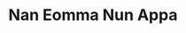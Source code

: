 --- 
title: "Nan Eomma Nun Appa"
publishdate: "2019-7-4T16:48:46+02:00"
src: "https://365manga.net/manga/nan-eomma-nun-appa"
image: "https://data.365manga.net/images/thumbnails/15829-nan-eomma-nun-appa.jpg"
description: "A plain highschool girl, Sun-Nam Bae. She wanted to be free for once in her life, and decided to rebel. But the result of such rebellion.... being a mom?! 'Who the heck are you? Where did a ugly pumpkin like this roll in from? You think I was born a man, just to live with a ugly girl like you?' Bravely standing her ground against a spoild young master, Chun-Doong…"
---